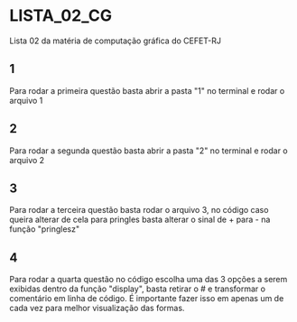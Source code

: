 # LISTA_02_CG
Lista 02 da matéria de computação gráfica do CEFET-RJ


## 1
Para rodar a primeira questão basta abrir a pasta "1" no terminal e rodar o arquivo 1

## 2
Para rodar a segunda questão basta abrir a pasta "2" no terminal e rodar o arquivo 2

## 3
Para rodar a terceira questão basta rodar o arquivo 3, no código caso queira alterar de cela para pringles basta alterar o sinal de + para - na função "pringlesz"

## 4
Para rodar a quarta questão no código escolha uma das 3 opções a serem exibidas dentro da função "display", basta retirar o # e transformar o comentário em linha de código. É importante fazer isso em apenas um de cada vez para melhor visualização das formas.
